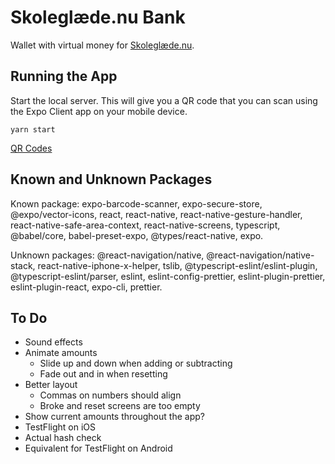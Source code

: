 # Skoleglæde.nu Bank

Wallet with virtual money for [Skoleglæde.nu](https://skoleglæde.nu/).

## Running the App

Start the local server. This will give you a QR code that you can scan using the Expo Client app on your mobile device.

    yarn start

[QR Codes](qr-codes.pdf)

## Known and Unknown Packages

Known package: expo-barcode-scanner, expo-secure-store, @expo/vector-icons, react, react-native, react-native-gesture-handler, react-native-safe-area-context, react-native-screens, typescript, @babel/core, babel-preset-expo, @types/react-native, expo.

Unknown packages: @react-navigation/native, @react-navigation/native-stack, react-native-iphone-x-helper, tslib, @typescript-eslint/eslint-plugin, @typescript-eslint/parser, eslint, eslint-config-prettier, eslint-plugin-prettier, eslint-plugin-react, expo-cli, prettier.

## To Do

- Sound effects
- Animate amounts
  - Slide up and down when adding or subtracting
  - Fade out and in when resetting
- Better layout
  - Commas on numbers should align
  - Broke and reset screens are too empty
- Show current amounts throughout the app?
- TestFlight on iOS
- Actual hash check
- Equivalent for TestFlight on Android
